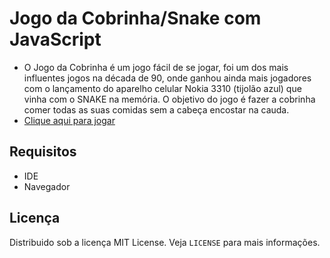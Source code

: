 # Jogo da Cobrinha/Snake com JavaScript
- O Jogo da Cobrinha é um jogo fácil de se jogar, foi um dos mais influentes jogos na década de 90, onde ganhou ainda mais jogadores com o lançamento do aparelho celular Nokia 3310 (tijolão azul) que vinha com o SNAKE na memória. O objetivo do jogo é fazer a cobrinha comer todas as suas comidas sem a cabeça encostar na cauda.
- <a href="https://fernandamakihirose.github.io/javascript-jogo-snake/">Clique aqui para jogar</a>

## Requisitos
- IDE
- Navegador

## Licença
Distribuido sob a licença MIT License. Veja `LICENSE` para mais informações.
